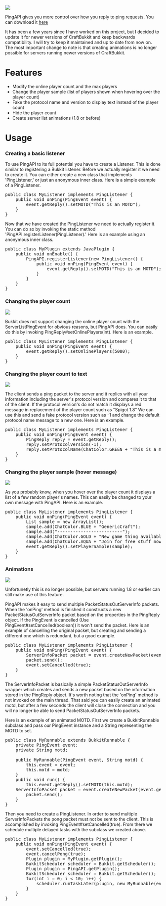 <img src="http://i.imgur.com/vIWvOUv.gif"></img>

PingAPI gives you more control over how you reply to ping requests. You can download it <a href="http://www.spigotmc.org/resources/pingapi.3829/">here</a>

It has been a few years since I have worked on this project, but I decided to update it for newer versions of CraftBukkit and keep backwards compatibility. I will try to keep it maintained and up to date from now on. The most important change to note is that creating animations is no longer possible for servers running newer versions of CraftBukkit.

# Features
- Modify the online player count and the max players
- Change the player sample (list of players shown when hovering over the player count)
- Fake the protocol name and version to display text instead of the player count
- Hide the player count
- Create server list animations (1.8 or before)

# Usage
<h3>Creating a basic listener</h3>

To use PingAPI to its full potential you have to create a Listener. This is done similar to registering a Bukkit listener. Before we actually register it we need to create it. You can either create a new class that implements 'PingListener,' or just an anonymous inner class. Here is a simple example of a PingListener.

<pre>
public class MyListener implements PingListener {
    public void onPing(PingEvent event) {
        event.getReply().setMOTD("This is an MOTD");
    }
}
</pre>

Now that we have created the PingListener we need to actually register it. You can do so by invoking the static method 'PingAPI.registerListener(PingListener).' Here is an example using an anonymous inner class.

<pre>
public class MyPlugin extends JavaPlugin {
    public void onEnable() {
        PingAPI.registerListener(new PingListener() {
            public void onPing(PingEvent event) {
                event.getReply().setMOTD("This is an MOTD");
            }
        }
    }
}
</pre>

<h3>Changing the player count</h3>

<img src="http://i.imgur.com/ZsavWWd.png"></img>

Bukkit does not support changing the online player count with the ServerListPingEvent for obvious reasons, but PingAPI does. You can easily do this by invoking PingReply#setOnlinePlayers(int). Here is an example.

<pre>
public class MyListener implements PingListener {
    public void onPing(PingEvent event) {
        event.getReply().setOnlinePlayers(5000);
    }
}
</pre>

<h3>Changing the player count to text</h3>

<img src="http://i.imgur.com/JwaX1Im.png"></img>

The client sends a ping packet to the server and it replies with all your information including the server's protocol version and compares it to that of the client. If the protocol version's do not match it displays a red message in replacement of the player count such as "Spigot 1.8" We can use this and send a fake protocol version such as -1 and change the default protocol name message to a new one. Here is an example.

<pre>
public class MyListener implements PingListener {
    public void onPing(PingEvent event) {
        PingReply reply = event.getReply();
        reply.setProtocolVersion(-1);
        reply.setProtocolName(ChatColor.GREEN + "This is a message...");
    }
}
</pre>

<h3>Changing the player sample (hover message)</h3>

<img src="http://i.imgur.com/m7TmDgs.png"></img>

As you probably know, when you hover over the player count it displays a list of a few random player's names. This can easily be changed to your own message with PingAPI. Here is an example.

<pre>
public class MyListener implements PingListener {
    public void onPing(PingEvent event) {
        List<String> sample = new ArrayList<String>();
        sample.add(ChatColor.BLUE + "GenericCraft");
        sample.add("-------------------------");
        sample.add(ChatColor.GOLD + "New game thing available");
        sample.add(ChatColor.AQUA + "Join for free stuff now!");
        event.getReply().setPlayerSample(sample);
    }
}
</pre>

<h3>Animations</h3>

<img src="https://i.imgur.com/LAQCN0K.gif"></img>

Unfortunetly this is no longer possible, but servers running 1.8 or earlier can still make use of this feature.

PingAPI makes it easy to send multiple PacketStatusOutServerInfo packets. When the 'onPing' method is finished it constructs a new PacketStatusOutServerInfo packet based on the properties in the PingReply object. If the PingEvent is cancelled (Use PingEvent#setCancelled(boolean)) it won't send the packet. Here is an example of cancelling the original packet, but creating and sending a different one which is redundant, but a good example.

<pre>
public class MyListener implements PingListener {
    public void onPing(PingEvent event) {
        ServerInfoPacket packet = event.createNewPacket(event.getReply());
        packet.send();
        event.setCancelled(true);
    }
}
</pre>

The ServerInfoPacket is basically a simple PacketStatusOutServerInfo wrapper which creates and sends a new packet based on the information stored in the PingReply object.
It's worth noting that the 'onPing' method is not invoked on the main thread. That said you can easily create an animated motd, but after a few seconds the client will close the connection and you will no longer be able to send PacketStatusOutServerInfo packets.

Here is an example of an animated MOTD. First we create a BukkitRunnable subclass and pass our PingEvent instance and a String representing the MOTD to set.

<pre>
public class MyRunnable extends BukkitRunnable {
    private PingEvent event;
    private String motd;
    
    public MyRunnable(PingEvent event, String motd) {
        this.event = event;
        this.motd = motd;
    }
    public void run() {
        this.event.getReply().setMOTD(this.motd);
	ServerInfoPacket packet = event.createNewPacket(event.getReply());
        packet.send();
    }
}
</pre>

Then you need to create a PingListener. In order to send multiple ServerInfoPackets the pong packet must not be sent to the client. This is accomplished by invoking PingEvent#setCancelled(true). From there we schedule multiple delayed tasks with the subclass we created above.

<pre>
public class MyListener implements PingListener {
    public void onPing(PingEvent event) {
        event.setCancelled(true);
        event.cancelPong(true);
        Plugin plugin = MyPlugin.getPlugin();
        BukkitScheduler scheduler = Bukkit.getScheduler();
        Plugin plugin = PingAPI.getPlugin();
        BukkitScheduler scheduler = Bukkit.getScheduler();
        for(int i = 0; i < 10; i++) {
            scheduler.runTaskLater(plugin, new MyRunnable(event, "MOTD " + (i + 1)), i * 10);
        }
    }
}
</pre>
